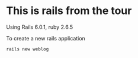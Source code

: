 # This is rails from the tour
Using Rails 6.0.1, ruby 2.6.5

To create a new rails application
```
rails new weblog
```
